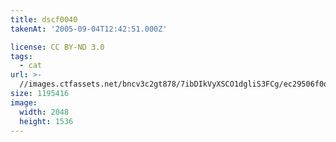 ```yaml
---
title: dscf0040
takenAt: '2005-09-04T12:42:51.000Z'

license: CC BY-ND 3.0
tags:
  - cat
url: >-
  //images.ctfassets.net/bncv3c2gt878/7ibDIkVyXSCO1dgliS3FCg/ec29506f0d7df81ae43718b333e31dda/dscf0040_4560391018_o
size: 1195416
image:
  width: 2048
  height: 1536
---
```

